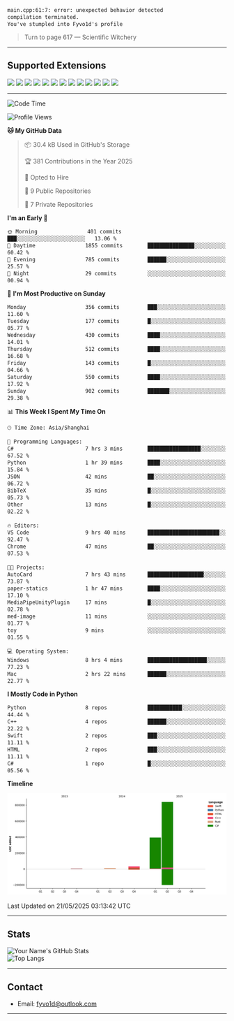 ```
main.cpp:61:7: error: unexpected behavior detected
compilation terminated.
You've stumpled into Fyvo1d's profile
```

> Turn to page 617 — Scientific Witchery

---

## Supported Extensions

<p align="left">
  <img src="https://cdn.jsdelivr.net/gh/devicons/devicon/icons/cplusplus/cplusplus-original.svg" height="40" />
  <img src="https://cdn.jsdelivr.net/gh/devicons/devicon/icons/csharp/csharp-original.svg" height="40" />
  <img src="https://cdn.jsdelivr.net/gh/devicons/devicon/icons/python/python-original.svg" height="40" />
  <img src="https://cdn.jsdelivr.net/gh/devicons/devicon/icons/swift/swift-original.svg" height="40" />
  <img src="https://cdn.jsdelivr.net/gh/devicons/devicon/icons/git/git-original.svg" height="40" />
  <img src="https://cdn.jsdelivr.net/gh/devicons/devicon/icons/docker/docker-original.svg" height="40" />
  <img src="https://cdn.jsdelivr.net/gh/devicons/devicon/icons/vscode/vscode-original.svg" height="40" />
  <img src="https://www.vulkan.org/user/themes/vulkan/images/logo/vulkan-logo.svg" height="40" />
  <img src="https://cdn.jsdelivr.net/gh/devicons/devicon/icons/opengl/opengl-original.svg" height="40" />
  <img src="https://cdn.jsdelivr.net/gh/devicons/devicon/icons/pytorch/pytorch-original.svg" height="40" />
  <img src="https://cdn.jsdelivr.net/gh/devicons/devicon/icons/unity/unity-original.svg" height="40" />
  <img src="https://cdn.jsdelivr.net/gh/devicons/devicon/icons/unrealengine/unrealengine-original.svg" height="40" />
  <img src="https://cdn.jsdelivr.net/gh/devicons/devicon/icons/cmake/cmake-original.svg" height="40" />
</p>


---

<!--START_SECTION:waka-->
![Code Time](http://img.shields.io/badge/Code%20Time-143%20hrs%2021%20mins-blue)

![Profile Views](http://img.shields.io/badge/Profile%20Views-10-blue)

**🐱 My GitHub Data** 

> 📦 30.4 kB Used in GitHub's Storage 
 > 
> 🏆 381 Contributions in the Year 2025
 > 
> 💼 Opted to Hire
 > 
> 📜 9 Public Repositories 
 > 
> 🔑 7 Private Repositories 
 > 
**I'm an Early 🐤** 

```text
🌞 Morning                401 commits         ███░░░░░░░░░░░░░░░░░░░░░░   13.06 % 
🌆 Daytime                1855 commits        ███████████████░░░░░░░░░░   60.42 % 
🌃 Evening                785 commits         ██████░░░░░░░░░░░░░░░░░░░   25.57 % 
🌙 Night                  29 commits          ░░░░░░░░░░░░░░░░░░░░░░░░░   00.94 % 
```
📅 **I'm Most Productive on Sunday** 

```text
Monday                   356 commits         ███░░░░░░░░░░░░░░░░░░░░░░   11.60 % 
Tuesday                  177 commits         █░░░░░░░░░░░░░░░░░░░░░░░░   05.77 % 
Wednesday                430 commits         ████░░░░░░░░░░░░░░░░░░░░░   14.01 % 
Thursday                 512 commits         ████░░░░░░░░░░░░░░░░░░░░░   16.68 % 
Friday                   143 commits         █░░░░░░░░░░░░░░░░░░░░░░░░   04.66 % 
Saturday                 550 commits         ████░░░░░░░░░░░░░░░░░░░░░   17.92 % 
Sunday                   902 commits         ███████░░░░░░░░░░░░░░░░░░   29.38 % 
```


📊 **This Week I Spent My Time On** 

```text
🕑︎ Time Zone: Asia/Shanghai

💬 Programming Languages: 
C#                       7 hrs 3 mins        █████████████████░░░░░░░░   67.52 % 
Python                   1 hr 39 mins        ████░░░░░░░░░░░░░░░░░░░░░   15.84 % 
JSON                     42 mins             ██░░░░░░░░░░░░░░░░░░░░░░░   06.72 % 
BibTeX                   35 mins             █░░░░░░░░░░░░░░░░░░░░░░░░   05.73 % 
Other                    13 mins             █░░░░░░░░░░░░░░░░░░░░░░░░   02.22 % 

🔥 Editors: 
VS Code                  9 hrs 40 mins       ███████████████████████░░   92.47 % 
Chrome                   47 mins             ██░░░░░░░░░░░░░░░░░░░░░░░   07.53 % 

🐱‍💻 Projects: 
AutoCard                 7 hrs 43 mins       ██████████████████░░░░░░░   73.87 % 
paper-statics            1 hr 47 mins        ████░░░░░░░░░░░░░░░░░░░░░   17.10 % 
MediaPipeUnityPlugin     17 mins             █░░░░░░░░░░░░░░░░░░░░░░░░   02.78 % 
med-image                11 mins             ░░░░░░░░░░░░░░░░░░░░░░░░░   01.77 % 
toy                      9 mins              ░░░░░░░░░░░░░░░░░░░░░░░░░   01.55 % 

💻 Operating System: 
Windows                  8 hrs 4 mins        ███████████████████░░░░░░   77.23 % 
Mac                      2 hrs 22 mins       ██████░░░░░░░░░░░░░░░░░░░   22.77 % 
```

**I Mostly Code in Python** 

```text
Python                   8 repos             ███████████░░░░░░░░░░░░░░   44.44 % 
C++                      4 repos             ██████░░░░░░░░░░░░░░░░░░░   22.22 % 
Swift                    2 repos             ███░░░░░░░░░░░░░░░░░░░░░░   11.11 % 
HTML                     2 repos             ███░░░░░░░░░░░░░░░░░░░░░░   11.11 % 
C#                       1 repo              █░░░░░░░░░░░░░░░░░░░░░░░░   05.56 % 
```



**Timeline**

![Lines of Code chart](https://raw.githubusercontent.com/FyVoid/FyVoid/main/assets/bar_graph.png)


 Last Updated on 21/05/2025 03:13:42 UTC
<!--END_SECTION:waka-->

---

## Stats

![Your Name's GitHub Stats](https://github-readme-stats.vercel.app/api?username=fyvoid&show_icons=true&theme=tokyonight)  
![Top Langs](https://github-readme-stats.vercel.app/api/top-langs/?username=fyvoid&layout=compact&theme=tokyonight)

---

## Contact

- Email: [fyvo1d@outlook.com](fyvo1d@outlook.com)  

---
